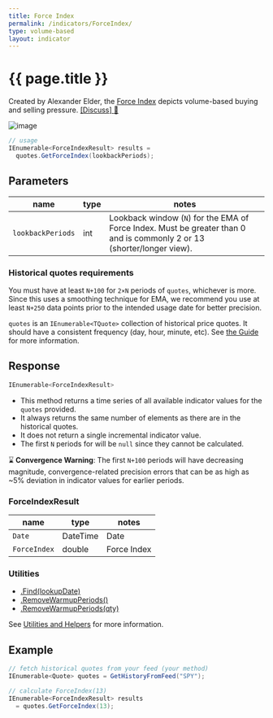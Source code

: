 ```yaml
---
title: Force Index
permalink: /indicators/ForceIndex/
type: volume-based
layout: indicator
---
```


# {{ page.title }}

Created by Alexander Elder, the [Force Index](https://en.wikipedia.org/wiki/Force_index) depicts volume-based buying and selling pressure.
[[Discuss] :speech_balloon:]({{site.github.repository_url}}/discussions/382 "Community discussion about this indicator")

![image]({{site.baseurl}}/assets/charts/ForceIndex.png)

```csharp
// usage
IEnumerable<ForceIndexResult> results =
  quotes.GetForceIndex(lookbackPeriods);  
```

## Parameters

| name | type | notes
| -- |-- |--
| `lookbackPeriods` | int | Lookback window (`N`) for the EMA of Force Index.  Must be greater than 0 and is commonly 2 or 13 (shorter/longer view).

### Historical quotes requirements

You must have at least `N+100` for `2×N` periods of `quotes`, whichever is more.  Since this uses a smoothing technique for EMA, we recommend you use at least `N+250` data points prior to the intended usage date for better precision.

`quotes` is an `IEnumerable<TQuote>` collection of historical price quotes.  It should have a consistent frequency (day, hour, minute, etc).  See [the Guide]({{site.baseurl}}/guide/#historical-quotes) for more information.

## Response

```csharp
IEnumerable<ForceIndexResult>
```

- This method returns a time series of all available indicator values for the `quotes` provided.
- It always returns the same number of elements as there are in the historical quotes.
- It does not return a single incremental indicator value.
- The first `N` periods for will be `null` since they cannot be calculated.

:hourglass: **Convergence Warning**: The first `N+100` periods will have decreasing magnitude, convergence-related precision errors that can be as high as ~5% deviation in indicator values for earlier periods.

### ForceIndexResult

| name | type | notes
| -- |-- |--
| `Date` | DateTime | Date
| `ForceIndex` | double | Force Index

### Utilities

- [.Find(lookupDate)]({{site.baseurl}}/utilities#find-indicator-result-by-date)
- [.RemoveWarmupPeriods()]({{site.baseurl}}/utilities#remove-warmup-periods)
- [.RemoveWarmupPeriods(qty)]({{site.baseurl}}/utilities#remove-warmup-periods)

See [Utilities and Helpers]({{site.baseurl}}/utilities#utilities-for-indicator-results) for more information.

## Example

```csharp
// fetch historical quotes from your feed (your method)
IEnumerable<Quote> quotes = GetHistoryFromFeed("SPY");

// calculate ForceIndex(13)
IEnumerable<ForceIndexResult> results
  = quotes.GetForceIndex(13);
```
